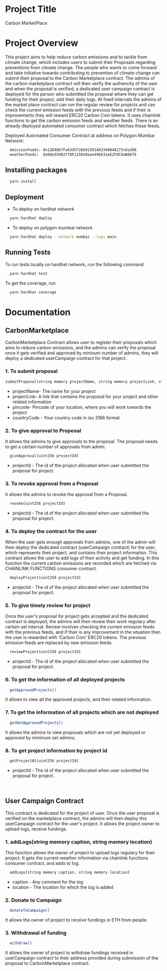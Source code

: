 
# Project Title
Carbon MarketPlace

# Project Overview
This project aims to help reduce carbon emissions and to tackle from climate change, which includes users to submit their Proposals regarding preventions from climate change. The people who wants to come forward and take initiative towards contributing to prevention of climate change can submit their proposal to the Carbon Marketplace contract. The admins of the carbon marketplace contract will then verify the authencity of the user and when the proposal is verified, a dedicated user campaign contract is deployed for the person who submitted the proposal where they can get funding for their project, add their daily logs.
At fixed intervals the admins of the market place contract can run the regular review for projects and can check the current emission feeds with the previous feeds and if their is improvements they will reward ERC20 Carbon Coin tokens.
It uses chainlink functions to get the carbon emission feeds and weather feeds.
There is an already deployed automated consumer contract which fetches these feeds.

Deployed Automated Consumer Contract at address on Polygon Mumbai Network:

```bash
  emissionFeeds: 0x12D48b7Fa83dCF26b91591A63349048173c6a288
  weatherFeeds:  0x60e55982f7DF115D58eae49E631eE2FdC8aB0Ef6
```



## Installing packages
```bash
  yarn install
```

## Deployment

- To deploy on hardhat network
```bash
  yarn hardhat deploy
```
- To deploy on polygon mumbai network
```bash
  yarn hardhat deploy --network mumbai --tags main
```


## Running Tests

To run tests locally on hardhat network, run the following command
```bash
  yarn hardhat test
```
To get the coverage, run
```bash
  yarn hardhat coverage
```

# Documentation
## CarbonMarketplace
CarbonMarketplace Contract allows user to register their proposals which aims to reduce carbon emissions, and the admins can verify the proposal once it gets verified and approved by mininum number of admins, they will deploy a dedicated userCampaign contract for that project.

### 1. To submit proposal
```bash
submitProposal(string memory projectName, string memory projectLink, string memory pincode, string memory countryCode)
```
- projectName- The name for your project
- projectLink- A link that contains the proposal for your project and other related information
- pincode- Pincode of your location, where you will work towards the project
- countryCode - Your country code in iso 3166 format

### 2. To give approval to Proposal
    
It allows the admins to give approvals to the proposal. The proposal needs to get a certain number of approvals from admin.
```bash
  giveApproval(uint256 projectId)
```
- projectId - The id of the project allocated when user submitted the proposal for project.


### 3. To revoke approval from a Proposal

It allows the admins to revoke the approval from a Proposal.
```bash
  revoke(uint256 projectId)
```
- projectId - The id of the project allocated when user submitted the proposal for project.

### 4. To deploy the contract for the user
When the user gets enough approvals from admins, one of the admin will then deploy the dedicated contract (userCampaign contract) for the user, which represents their project, and contains their project information. This contract allows the user to add logs of their activity and get funding.
In this function the current carbon emissions are recorded which are fetched via CHAINLINK FUNCTIONS consumer contract.
```bash
  deployProject(uint256 projectId)
```
- projectId - The id of the project allocated when user submitted the proposal for project.

### 5. To give timely review for project
Once the user's proposal for project gets accepted and the dedicated contract is deployed, the admins will then review their work regulary after certain set interval.
Review involves checking the current emission feeds with the previous feeds, and if their is any improvement in the situation then the user is rewarded with 'Carbon Coin' ERC20 tokens.
The previous emission feeds are replaced by new emission feeds.
```bash
  reviewProject(uint256 projectId)
```
- projectId - The id of the project allocated when user submitted the proposal for project.

### 6. To get the information of all deployed projects
```bash
  getApprovedProjects()
```
It allows to view all the approved projects, and their related information.

### 7. To get the information of all projects which are not deployed
```bash
  getNotApprovedProjects()
```
It allows the admins to view proposals which are not yet deployed or approved by minimum set admins.

### 8. To get project information by project id
```bash
  getProjectAt(uint256 projectId)
```
- projectId - The id of the project allocated when user submitted the proposal for project.

‎ 
## User Campaign Contract
This contract is dedicated for the project of user.
Once the user proposal is verified on the marketplace contract, the admins will then deploy this userCampaign contract for the user's project.
It allows the project owner to upload logs, receive fundings.

### 1. addLogs(string memory caption, string memory location)
This function allows the owner of project to upload logs regulary for their project. It gets the current weather information via chainlink functions consumer contract, and adds to log.
```bash
  addLogs(string memory caption, string memory location)
```
- caption - Any comment for the log
- location - The location for which the log is added

### 2. Donate to Campaign
```bash
  donateToCampaign()
```
It allows the owner of project to receive fundings in ETH from people.


### 3. Withdrawal of funding
```bash
  withdraw()
```
It allows the owner of project to withdraw fundings received in userCampaign contract to their address provided during submission of the proposal to CarbonMarketplace contract.